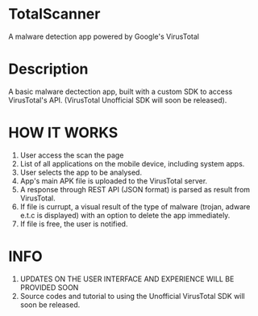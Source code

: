 # TotalScanner
A malware detection app powered by Google's VirusTotal

# Description
A basic malware dectection app, built with a custom SDK to access VirusTotal's API. (VirusTotal Unofficial SDK will soon be released).

# HOW IT WORKS
1. User access the scan the page
2. List of all applications on the mobile device, including system apps.
3. User selects the app to be analysed.
4. App's main APK file is uploaded to the VirusTotal server.
5. A response through REST API (JSON format) is parsed as result from VirusTotal.
6. If file is currupt, a visual result of the type of malware (trojan, adware e.t.c is displayed) with an option to delete the app immediately.
7. If file is free, the user is notified.

# INFO 
1. UPDATES ON THE USER INTERFACE AND EXPERIENCE WILL BE PROVIDED SOON
2. Source codes and tutorial to using the Unofficial VirusTotal SDK will soon be released.

